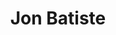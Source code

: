 ---
title: Jon Batiste
domain: https://www.jonbatiste.com/
image: ../images/projects/jonbatiste.png
---